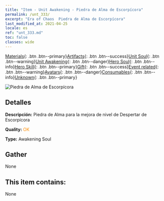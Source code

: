 ```yaml
---
title: "Item - Unit Awakening - Piedra de Alma de Escorpícora"
permalink: /unt_333/
excerpt: "Era of Chaos  Piedra de Alma de Escorpícora"
last_modified_at: 2021-04-25
locale: es
ref: "unt_333.md"
toc: false
classes: wide
---
```

 [Materials](/ItemsES/){: .btn .btn--primary}[Artifacts](/ItemsES/Artifacts/){: .btn .btn--success}[Unit Soul](/ItemsES/UnitSoul/){: .btn .btn--warning}[Unit Awakening](/ItemsES/UnitAwakening/){: .btn .btn--danger}[Hero Soul](/ItemsES/HeroSoul/){: .btn .btn--info}[Hero Skill](/ItemsES/HeroSkill/){: .btn .btn--primary}[Gift](/ItemsES/Gift/){: .btn .btn--success}[Event related](/ItemsES/Events/){: .btn .btn--warning}[Avatars](/ItemsES/Avatars/){: .btn .btn--danger}[Consumables](/ItemsES/Consumables/){: .btn .btn--info}[Unknown](/ItemsES/Unknown/){: .btn .btn--primary}

 ![Piedra de Alma de Escorpícora](/images/u/tia_shixie.jpg)

## Detalles
 **Descripción:** Piedra de Alma para la mejora de nivel de Despertar de Escorpícora

 **Quality:** <span style="color: #FF8C00">OK</span>

 **Type:** Awakening Soul

## Gather

  None

## This item contains:

  None

